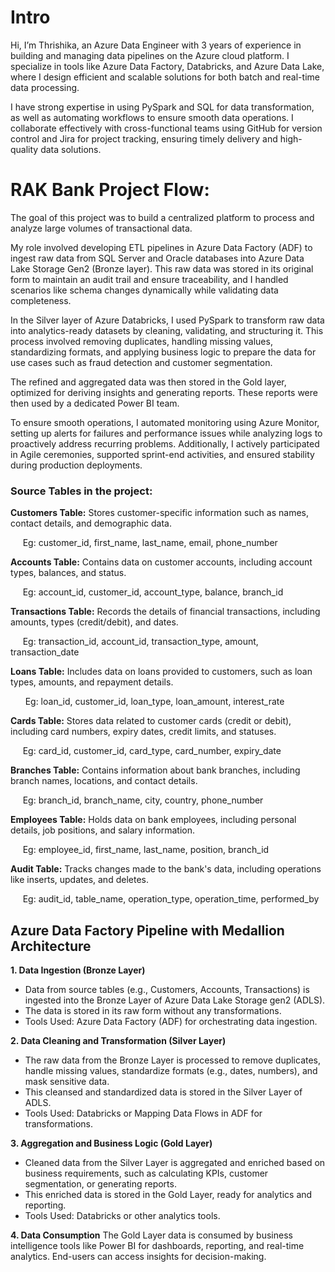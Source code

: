 # Intro 

Hi, I’m Thrishika, an Azure Data Engineer with 3 years of experience in building and managing data pipelines on the Azure cloud platform. I specialize in tools like Azure Data Factory, Databricks, and Azure Data Lake, where I design efficient and scalable solutions for both batch and real-time data processing.

I have strong expertise in using PySpark and SQL for data transformation, as well as automating workflows to ensure smooth data operations. I collaborate effectively with cross-functional teams using GitHub for version control and Jira for project tracking, ensuring timely delivery and high-quality data solutions.

# **RAK Bank Project Flow:**

The goal of this project was to build a centralized platform to process and analyze large volumes of transactional data.

My role involved developing ETL pipelines in Azure Data Factory (ADF) to ingest raw data from SQL Server and Oracle databases into Azure Data Lake Storage Gen2 (Bronze layer). This raw data was stored in its original form to maintain an audit trail and ensure traceability, and I handled scenarios like schema changes dynamically while validating data completeness.

In the Silver layer of Azure Databricks, I used PySpark to transform raw data into analytics-ready datasets by cleaning, validating, and structuring it. This process involved removing duplicates, handling missing values, standardizing formats, and applying business logic to prepare the data for use cases such as fraud detection and customer segmentation. 

The refined and aggregated data was then stored in the Gold layer, optimized for deriving insights and generating reports. These reports were then used by a dedicated Power BI team.

To ensure smooth operations, I automated monitoring using Azure Monitor, setting up alerts for failures and performance issues while analyzing logs to proactively address recurring problems. Additionally, I actively participated in Agile ceremonies, supported sprint-end activities, and ensured stability during production deployments.


### **Source Tables in the project:**
**Customers Table:**
Stores customer-specific information such as names, contact details, and demographic data. 

&nbsp;&nbsp;&nbsp;&nbsp;&nbsp;Eg: customer_id, first_name, last_name, email, phone_number

**Accounts Table:**
Contains data on customer accounts, including account types, balances, and status.
	
&nbsp;&nbsp;&nbsp;&nbsp;&nbsp;Eg: account_id, customer_id, account_type, balance, branch_id


**Transactions Table:**
Records the details of financial transactions, including amounts, types (credit/debit), and dates. 
	
&nbsp;&nbsp;&nbsp;&nbsp;&nbsp;Eg: transaction_id, account_id, transaction_type, amount, transaction_date 


**Loans Table:**
Includes data on loans provided to customers, such as loan types, amounts, and repayment details. 

&nbsp;&nbsp;&nbsp;&nbsp;&nbsp; Eg: loan_id, customer_id, loan_type, loan_amount, interest_rate

**Cards Table:**
Stores data related to customer cards (credit or debit), including card numbers, expiry dates, credit limits, and statuses. 

&nbsp;&nbsp;&nbsp;&nbsp;&nbsp;Eg: card_id, customer_id, card_type, card_number, expiry_date

**Branches Table:**
Contains information about bank branches, including branch names, locations, and contact details. 

&nbsp;&nbsp;&nbsp;&nbsp;&nbsp;Eg: branch_id, branch_name, city, country, phone_number

**Employees Table:**
Holds data on bank employees, including personal details, job positions, and salary information. 

&nbsp;&nbsp;&nbsp;&nbsp;&nbsp;Eg: employee_id, first_name, last_name, position, branch_id


**Audit Table:**
Tracks changes made to the bank's data, including operations like inserts, updates, and deletes.

&nbsp;&nbsp;&nbsp;&nbsp;&nbsp;Eg: audit_id, table_name, operation_type, operation_time, performed_by

## **Azure Data Factory Pipeline with Medallion Architecture**
**1. Data Ingestion (Bronze Layer)**
* Data from source tables (e.g., Customers, Accounts, Transactions) is ingested into the Bronze Layer of Azure Data Lake Storage gen2 (ADLS).
* The data is stored in its raw form without any transformations.
* Tools Used: Azure Data Factory (ADF) for orchestrating data ingestion.

**2. Data Cleaning and Transformation (Silver Layer)**
* The raw data from the Bronze Layer is processed to remove duplicates, handle missing values, standardize formats (e.g., dates, numbers), and mask sensitive data.
* This cleansed and standardized data is stored in the Silver Layer of ADLS.
* Tools Used: Databricks or Mapping Data Flows in ADF for transformations.

**3. Aggregation and Business Logic (Gold Layer)**
* Cleaned data from the Silver Layer is aggregated and enriched based on business requirements, such as calculating KPIs, customer segmentation, or generating reports.
* This enriched data is stored in the Gold Layer, ready for analytics and reporting.
* Tools Used: Databricks or other analytics tools.

**4. Data Consumption**
The Gold Layer data is consumed by business intelligence tools like Power BI for dashboards, reporting, and real-time analytics.
End-users can access insights for decision-making.

